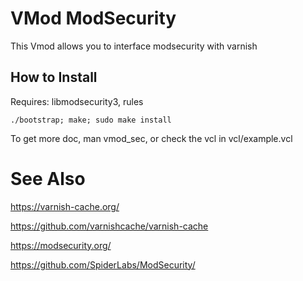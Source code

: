 # VMod ModSecurity

This Vmod allows you to interface modsecurity with varnish

## How to Install
Requires: libmodsecurity3, rules

`./bootstrap; make; sudo make install`

To get more doc, man vmod_sec, or check the vcl in vcl/example.vcl

# See Also

https://varnish-cache.org/

https://github.com/varnishcache/varnish-cache

https://modsecurity.org/

https://github.com/SpiderLabs/ModSecurity/